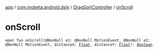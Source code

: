 [app](../../index.md) / [com.mobeta.android.dslv](../index.md) / [DragSortController](index.md) / [onScroll](.)

# onScroll

`open fun onScroll(@NonNull e1: @NonNull MotionEvent, @NonNull e2: @NonNull MotionEvent, distanceX: `[`Float`](https://kotlinlang.org/api/latest/jvm/stdlib/kotlin/-float/index.html)`, distanceY: `[`Float`](https://kotlinlang.org/api/latest/jvm/stdlib/kotlin/-float/index.html)`): `[`Boolean`](https://kotlinlang.org/api/latest/jvm/stdlib/kotlin/-boolean/index.html)